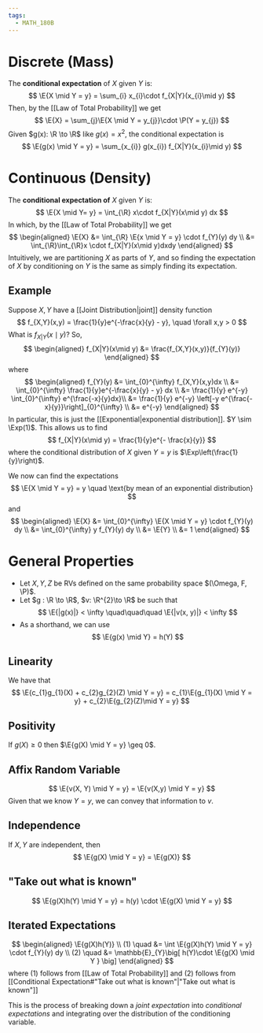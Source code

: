 ```yaml
---
tags:
  - MATH_180B
---
```

# Discrete (Mass)
The **conditional expectation** of $X$ given $Y$ is:
$$
\E{X \mid Y = y} = \sum_{i} x_{i}\cdot f_{X|Y}(x_{i}\mid y)
$$
Then, by the [[Law of Total Probability]] we get
$$
\E{X} = \sum_{j}\E{X \mid Y = y_{j}}\cdot \P(Y = y_{j})
$$
Given $g(x): \R \to \R$ like $g(x) = x^{2}$, the conditional expectation is 
$$
\E{g(x) \mid Y = y} = \sum_{x_{i}} g(x_{i}) f_{X|Y}(x_{i}\mid y)
$$

# Continuous (Density)
The **conditional expectation of** $X$ given $Y$ is:
$$
\E{X \mid Y= y} = \int_{\R} x\cdot f_{X|Y}(x\mid y) dx
$$
In which, by the [[Law of Total Probability]] we get
$$
\begin{aligned}
\E{X} 
&= \int_{\R} \E{x \mid Y = y} \cdot f_{Y}(y) dy \\
&= \int_{\R}\int_{\R}x \cdot f_{X|Y}(x\mid y)dxdy
\end{aligned}
$$
Intuitively, we are partitioning $X$ as parts of $Y$, and so finding the expectation of $X$ by conditioning on $Y$ is the same as simply finding its expectation. 

## Example 
Suppose $X,Y$ have a [[Joint Distribution|joint]] density function 
$$
f_{X,Y}(x,y) = \frac{1}{y}e^{-\frac{x}{y} - y}, \quad \forall x,y > 0
$$
What is $f_{X|Y}(x\mid y)?$ So, 
$$
\begin{aligned}
f_{X|Y}(x\mid y) 
&= \frac{f_{X,Y}(x,y)}{f_{Y}(y)}
\end{aligned}
$$
where
$$
\begin{aligned}
f_{Y}(y)
&= \int_{0}^{\infty} f_{X,Y}(x,y)dx \\
&= \int_{0}^{\infty} \frac{1}{y}e^{-\frac{x}{y} - y} dx \\
&= \frac{1}{y} e^{-y} \int_{0}^{\infty} e^{\frac{-x}{y}dx}\\
&= \frac{1}{y} e^{-y} \left[-y e^{\frac{-x}{y}}\right]_{0}^{\infty} \\
&= e^{-y}
\end{aligned}
$$
In particular, this is just the [[Exponential|exponential distribution]]. $Y \sim \Exp(1)$. This allows us to find
$$
f_{X|Y}(x\mid y) = \frac{1}{y}e^{- \frac{x}{y}}
$$
where the conditional distribution of $X$ given $Y = y$ is $\Exp\left(\frac{1}{y}\right)$. 

We now can find the expectations
$$
\E{X \mid Y = y} = y \quad \text{by mean of an exponential distribution}
$$
and 
$$
\begin{aligned}
\E{X} 
&= \int_{0}^{\infty} \E{X \mid Y = y} \cdot f_{Y}(y) dy \\
&= \int_{0}^{\infty} y f_{Y}(y) dy \\
&= \E{Y} \\
&= 1
\end{aligned}
$$

# General Properties
- Let $X,Y,Z$ be RVs defined on the same probability space $(\Omega, F, \P)$. 
- Let $g : \R \to \R$, $v: \R^{2}\to \R$ be such that
$$
\E{|g(x)|} < \infty \quad\quad\quad \E{|v(x, y)|} < \infty
$$
- As a shorthand, we can use
$$
\E{g(x) \mid Y} = h(Y)
$$
## Linearity
We have that 
$$
\E{c_{1}g_{1}(X) + c_{2}g_{2}(Z) \mid Y = y}
= c_{1}\E{g_{1}(X) \mid Y = y} + c_{2}\E{g_{2}(Z)\mid Y = y}
$$

## Positivity
If $g(X) \geq 0$ then $\E{g(X) \mid Y = y} \geq 0$.

## Affix Random Variable
$$
\E{v(X, Y) \mid Y = y} = \E{v(X,y) \mid Y = y}
$$
Given that we know $Y = y$, we can convey that information to $v$.

## Independence
If $X, Y$ are independent, then 
$$
\E{g(X) \mid Y = y} = \E{g(X)}
$$

## "Take out what is known"
$$
\E{g(X)h(Y) \mid Y = y} = h(y) \cdot \E{g(X) \mid Y = y}
$$

## Iterated Expectations 
$$
\begin{aligned}
\E{g(X)h(Y)} \\
(1) \quad &= \int \E{g(X)h(Y) \mid Y = y} \cdot f_{Y}(y) dy \\
(2) \quad &= \mathbb{E}_{Y}\big[ h(Y)\cdot \E{g(X) \mid Y } \big]
\end{aligned}
$$
where $(1)$ follows from [[Law of Total Probability]] and $(2)$ follows from [[Conditional Expectation#"Take out what is known"|"Take out what is known"]] 

This is the process of breaking down a *joint expectation* into *conditional expectations* and integrating over the distribution of the conditioning variable.